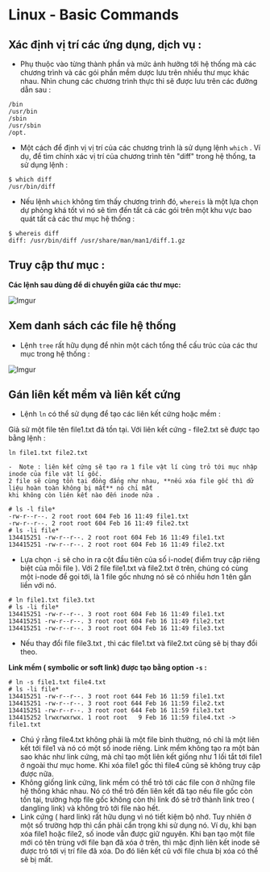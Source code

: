 # Linux - Basic Commands

## Xác định vị trí các ứng dụng, dịch vụ :
- Phụ thuộc vào từng thành phần và mức ảnh hưởng tới hệ thống mà các chương trình và các gói phần mềm dược lưu
trên nhiều thư mục khác nhau. Nhìn chung các chương trình thực thi sẽ được lưu trên các đường dẫn sau : 
```
/bin
/usr/bin
/sbin
/usr/sbin
/opt.
```

- Một cách để định vị vị trí của các chương trình là sử dụng lệnh `which` . Ví dụ, để tìm chính xác vị trí của 
chương trình tên "diff" trong hệ thống, ta sử dụng lệnh :
```
$ which diff
/usr/bin/diff
```
-  Nếu lệnh `which` không tìm thấy chương trình đó, `whereis` là một lựa chọn dự phòng khá tốt vì nó sẽ tìm đến 
tất cả các gói trên một khu vực bao quát tất cả các thư mục hệ thống :

```
$ whereis diff
diff: /usr/bin/diff /usr/share/man/man1/diff.1.gz

```

## Truy cập thư mục :

**Các lệnh sau dùng để di chuyển giữa các thư mục:**

![Imgur](https://i.imgur.com/wG8NdAN.png)

## Xem danh sách các file hệ thống

- Lệnh `tree` rất hữu dụng để nhìn một cách tổng thể cấu trúc của các thư mục trong hệ thống :

![Imgur](https://i.imgur.com/kxhV03P.png)

## Gán liên kết mềm và liên kết cứng 

- Lệnh `ln` có thể sử dụng để tạo các liên kết cứng hoặc mềm :

Giả sử một file tên file1.txt đã tồn tại. Với liên kết cứng - file2.txt sẽ được tạo bằng lệnh :

` ln file1.txt file2.txt `

	-  Note : liên kết cứng sẽ tạo ra 1 file vật lí cùng trỏ tới mục nhập inode của file vật lí gốc. 
	2 file sẽ cùng tồn tại đồng đẳng như nhau, **nếu xóa file gốc thì dữ liệu hoàn toàn không bị mất** nó chỉ mất
	khi không còn liên kết nào đến inode nữa .

```
# ls -l file*
-rw-r--r--. 2 root root 604 Feb 16 11:49 file1.txt
-rw-r--r--. 2 root root 604 Feb 16 11:49 file2.txt
# ls -li file*
134415251 -rw-r--r--. 2 root root 604 Feb 16 11:49 file1.txt
134415251 -rw-r--r--. 2 root root 604 Feb 16 11:49 file2.txt
```

- Lựa chọn `-i` sẽ cho in ra cột đầu tiên của số i-node( điểm truy cập riêng biệt của mỗi file ).
Với 2 file file1.txt và file2.txt ở trên, chúng có cùng một i-node để gọi tới, là 1 file gốc nhưng nó sẽ có 
nhiều hơn 1 tên gắn liền với nó.

```
# ln file1.txt file3.txt
# ls -li file*
134415251 -rw-r--r--. 3 root root 604 Feb 16 11:49 file1.txt
134415251 -rw-r--r--. 3 root root 604 Feb 16 11:49 file2.txt
134415251 -rw-r--r--. 3 root root 604 Feb 16 11:49 file3.txt
```
- Nếu thay đổi file file3.txt , thì các file1.txt và file2.txt cũng sẽ bị thay đổi theo.

**Link mềm ( symbolic or soft link) được tạo bằng option `-s` :**

```
# ln -s file1.txt file4.txt
# ls -li file*
134415251 -rw-r--r--. 3 root root 644 Feb 16 11:59 file1.txt
134415251 -rw-r--r--. 3 root root 644 Feb 16 11:59 file2.txt
134415251 -rw-r--r--. 3 root root 644 Feb 16 11:59 file3.txt
134415252 lrwxrwxrwx. 1 root root   9 Feb 16 11:59 file4.txt -> file1.txt
```

- Chú ý rằng file4.txt không phải là một file bình thường, nó chỉ là một liên kết tới file1 và nó có một số inode riêng. 
Link mềm không tạo ra một bản sao khác như link cứng, mà chỉ tạo một liên kết giống như 1 lối tắt tới file1 ở ngoài thư mục home.
Khi xóa file1 gốc thì file4 cũng sẽ không truy cập được nữa.
- Không giống link cứng, link mềm có thể trỏ tới các file con ở những file hệ thống khác nhau. Nó có thể trỏ đến
liên kết đã tạo nếu file gốc còn tồn tại, trường hợp file gốc không còn thì link đó sẽ trở thành link treo ( dangling link)
 và không trỏ tới file nào hết.
- Link cứng ( hard link) rất hữu dụng vì nó tiết kiệm bộ nhớ. Tuy nhiên ở một số trường hợp thì cần phải cẩn trọng khi sử dụng nó.
Ví dụ, khi bạn xóa file1 hoặc file2, số inode vẫn được giữ nguyên.  Khi bạn tạo một file mới có tên trùng với file bạn đã xóa ở trên,
thì mặc định liên kết inode sẽ được trỏ tới vị trí file đã xóa. Do đó liên kết cũ với file chưa bị xóa có thể sẽ bị mất.


